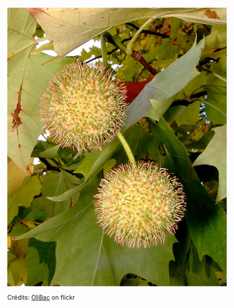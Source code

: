 ![Olivia](/images/2022-02-16.jpg)

Crédits: [OliBac](https://www.flickr.com/people/olibac/) on flickr